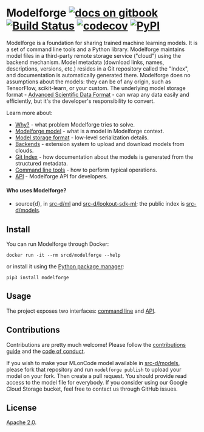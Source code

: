 # Modelforge [![docs on gitbook](https://img.shields.io/badge/docs-gitbook-brightgreen.svg)](https://docs.sourced.tech/modelforge/) [![Build Status](https://travis-ci.com/src-d/modelforge.svg)](https://travis-ci.com/src-d/modelforge) [![codecov](https://codecov.io/github/src-d/modelforge/coverage.svg)](https://codecov.io/gh/src-d/modelforge) [![PyPI](https://img.shields.io/pypi/v/modelforge.svg)](https://pypi.python.org/pypi/modelforge)

Modelforge is a foundation for sharing trained machine learning models. It is a set of command line
tools and a Python library. Modelforge maintains model files in a third-party remote storage service
("cloud") using the backend mechanism. Model metadata (download links, names, descriptions, versions,
etc.) resides in a Git repository called the "Index", and documentation is automatically generated
there. Modelforge does no assumptions about the models: they can be of any origin, such as TensorFlow,
scikit-learn, or your custom. The underlying model storage format -
[Advanced Scientific Data Format](https://github.com/spacetelescope/asdf) - can wrap any data
easily and efficiently, but it's the developer's responsibility to convert.

Learn more about:

* [Why?](doc/why.md) - what problem Modelforge tries to solve.
* [Modelforge model](doc/model.md) - what is a model in Modelforge context.
* [Model storage format](doc/model_storage_format.md) - low-level serialization details.
* [Backends](doc/backends.md) - extension system to upload and download models from clouds.
* [Git Index](doc/git_index.md) - how documentation about the models is generated from the structured metadata.
* [Command line tools](doc/cmdline.md) - how to perform typical operations.
* [API](doc/api.md) - Modelforge API for developers.

#### Who uses Modelforge?

* source{d}, in [src-d/ml](https://github.com/src-d/ml) and [src-d/lookout-sdk-ml](https://github.com/src-d/lookout-sdk-ml); the public index is [src-d/models](https://github.com/src-d/models).

## Install

You can run Modelforge through Docker:
```
docker run -it --rm srcd/modelforge --help
```

or install it using the [Python package manager](https://github.com/pypa/pip):

```
pip3 install modelforge
```

## Usage

The project exposes two interfaces: [command line](doc/cmdline.md) and [API](doc/api.md).

## Contributions

Contributions are pretty much welcome! Please follow the [contributions guide](doc/contributing.md)
and the [code of conduct](doc/code_of_conduct.md).

If you wish to make your MLonCode model available in [src-d/models](https://github.com/src-d/models),
please  fork that repository and run `modelforge publish` to upload your model on your fork. Then
create a pull request. You should provide read access to the model file for everybody. If you
consider using our Google Cloud Storage bucket, feel free to contact us through GitHub issues.

## License

[Apache 2.0](LICENSE).
